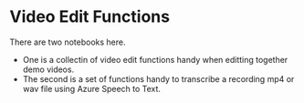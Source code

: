 # Video Edit Functions

There are two notebooks here. 
- One is a collectin of video edit functions handy when editting together demo videos.
- The second is a set of functions handy to transcribe a recording mp4 or wav file using Azure Speech to Text.

